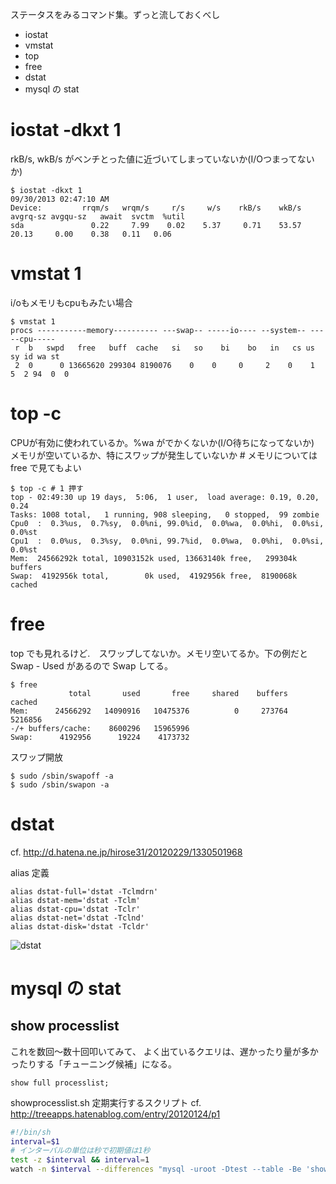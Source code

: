 ステータスをみるコマンド集。ずっと流しておくべし

* iostat
* vmstat
* top
* free
* dstat
* mysql の stat

# iostat -dkxt 1

rkB/s, wkB/s がベンチとった値に近づいてしまっていないか(I/Oつまってないか)
```
$ iostat -dkxt 1
09/30/2013 02:47:10 AM
Device:         rrqm/s   wrqm/s     r/s     w/s    rkB/s    wkB/s avgrq-sz avgqu-sz   await  svctm  %util
sda               0.22     7.99    0.02    5.37     0.71    53.57    20.13     0.00    0.38   0.11   0.06
```

# vmstat 1

i/oもメモリもcpuもみたい場合
```
$ vmstat 1
procs -----------memory---------- ---swap-- -----io---- --system-- -----cpu-----
 r  b   swpd   free   buff  cache   si   so    bi    bo   in   cs us sy id wa st
 2  0      0 13665620 299304 8190076    0    0     0     2    0    1  5  2 94  0  0
```

# top -c

CPUが有効に使われているか。%wa がでかくないか(I/O待ちになってないか)
メモリが空いているか、特にスワップが発生していないか # メモリについては free で見てもよい
```
$ top -c # 1 押す
top - 02:49:30 up 19 days,  5:06,  1 user,  load average: 0.19, 0.20, 0.24
Tasks: 1008 total,   1 running, 908 sleeping,   0 stopped,  99 zombie
Cpu0  :  0.3%us,  0.7%sy,  0.0%ni, 99.0%id,  0.0%wa,  0.0%hi,  0.0%si,  0.0%st
Cpu1  :  0.0%us,  0.3%sy,  0.0%ni, 99.7%id,  0.0%wa,  0.0%hi,  0.0%si,  0.0%st
Mem:  24566292k total, 10903152k used, 13663140k free,   299304k buffers
Swap:  4192956k total,        0k used,  4192956k free,  8190068k cached

```

# free

top でも見れるけど.　スワップしてないか。メモリ空いてるか。下の例だと Swap - Used があるので Swap してる。

```
$ free
             total       used       free     shared    buffers     cached
Mem:      24566292   14090916   10475376          0     273764    5216856
-/+ buffers/cache:    8600296   15965996
Swap:      4192956      19224    4173732
```

スワップ開放
```
$ sudo /sbin/swapoff -a
$ sudo /sbin/swapon -a
```

# dstat

cf. http://d.hatena.ne.jp/hirose31/20120229/1330501968

alias 定義

```
alias dstat-full='dstat -Tclmdrn'
alias dstat-mem='dstat -Tclm'
alias dstat-cpu='dstat -Tclr'
alias dstat-net='dstat -Tclnd'
alias dstat-disk='dstat -Tcldr'
```
![dstat](http://cdn-ak.f.st-hatena.com/images/fotolife/h/hirose31/20120229/20120229164539.png)

# mysql の stat

## show processlist

これを数回～数十回叩いてみて、 よく出ているクエリは、遅かったり量が多かったりする「チューニング候補」になる。

```
show full processlist;
```

showprocesslist.sh 定期実行するスクリプト cf. http://treeapps.hatenablog.com/entry/20120124/p1

```bash
#!/bin/sh
interval=$1
# インターバルの単位は秒で初期値は1秒
test -z $interval && interval=1
watch -n $interval --differences "mysql -uroot -Dtest --table -Be 'show processlist;'"
```



